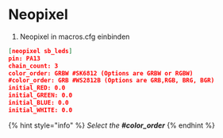 # Neopixel

1. Neopixel in macros.cfg einbinden

```json
[neopixel sb_leds]
pin: PA13
chain_count: 3
color_order: GRBW #SK6812 (Options are GRBW or RGBW)
#color_order: GRB #WS2812B (Options are GRB,RGB, BRG, BGR)
initial_RED: 0.0
initial_GREEN: 0.0
initial_BLUE: 0.0
initial_WHITE: 0.0
```

{% hint style="info" %}
_Select the **#color\_order**_
{% endhint %}
